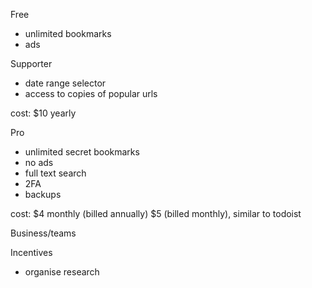 Free

- unlimited bookmarks
- ads

Supporter

- date range selector
- access to copies of popular urls

cost: $10 yearly

Pro

- unlimited secret bookmarks
- no ads
- full text search
- 2FA
- backups

cost: $4 monthly (billed annually) $5 (billed monthly), similar to todoist

Business/teams

Incentives

- organise research
